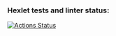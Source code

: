 ### Hexlet tests and linter status:
[![Actions Status](https://github.com/Apolovnikova/python-for-data-analysts-project-100/actions/workflows/hexlet-check.yml/badge.svg)](https://github.com/Apolovnikova/python-for-data-analysts-project-100/actions)